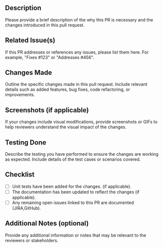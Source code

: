 ## Description

Please provide a brief description of the why this PR is necessary and the changes introduced in this pull request.

## Related Issue(s)

If this PR addresses or references any issues, please list them here. For example, "Fixes #123" or "Addresses #456".

## Changes Made

Outline the specific changes made in this pull request. Include relevant details such as added features, bug fixes, code refactoring, or improvements.

## Screenshots (if applicable)

If your changes include visual modifications, provide screenshots or GIFs to help reviewers understand the visual impact of the changes.

## Testing Done

Describe the testing you have performed to ensure the changes are working as expected. Include details of the test cases or scenarios covered.

## Checklist

- [ ] Unit tests have been added for the changes. (if applicable).
- [ ] The documentation has been updated to reflect the changes (if applicable).
- [ ] Any remaining open issues linked to this PR are documented (JIRA,GitHub).

## Additional Notes (optional)

Provide any additional information or notes that may be relevant to the reviewers or stakeholders.
